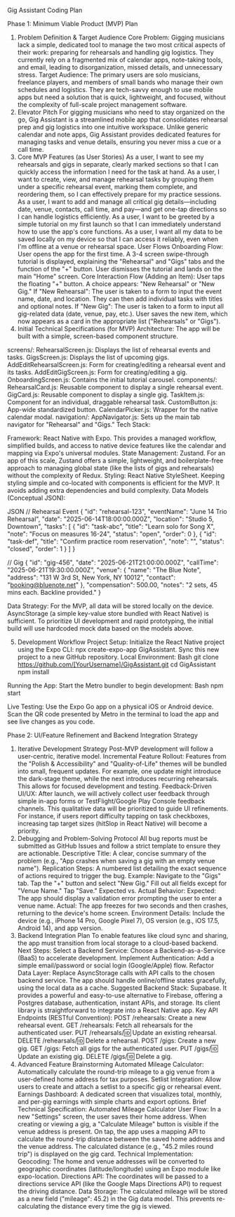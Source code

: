 Gig Assistant Coding Plan

Phase 1: Minimum Viable Product (MVP) Plan
1. Problem Definition & Target Audience
Core Problem: Gigging musicians lack a simple, dedicated tool to manage the two most critical aspects of their work: preparing for rehearsals and handling gig logistics. They currently rely on a fragmented mix of calendar apps, note-taking tools, and email, leading to disorganization, missed details, and unnecessary stress.
Target Audience: The primary users are solo musicians, freelance players, and members of small bands who manage their own schedules and logistics. They are tech-savvy enough to use mobile apps but need a solution that is quick, lightweight, and focused, without the complexity of full-scale project management software.
2. Elevator Pitch
For gigging musicians who need to stay organized on the go, Gig Assistant is a streamlined mobile app that consolidates rehearsal prep and gig logistics into one intuitive workspace. Unlike generic calendar and note apps, Gig Assistant provides dedicated features for managing tasks and venue details, ensuring you never miss a cue or a call time.
3. Core MVP Features (as User Stories)
As a user, I want to see my rehearsals and gigs in separate, clearly marked sections so that I can quickly access the information I need for the task at hand.
As a user, I want to create, view, and manage rehearsal tasks by grouping them under a specific rehearsal event, marking them complete, and reordering them, so I can effectively prepare for my practice sessions.
As a user, I want to add and manage all critical gig details—including date, venue, contacts, call time, and pay—and get one-tap directions so I can handle logistics efficiently.
As a user, I want to be greeted by a simple tutorial on my first launch so that I can immediately understand how to use the app's core functions.
As a user, I want all my data to be saved locally on my device so that I can access it reliably, even when I'm offline at a venue or rehearsal space.
User Flows
Onboarding Flow:
User opens the app for the first time.
A 3-4 screen swipe-through tutorial is displayed, explaining the "Rehearsal" and "Gigs" tabs and the function of the "+" button.
User dismisses the tutorial and lands on the main "Home" screen.
Core Interaction Flow (Adding an Item):
User taps the floating "+" button.
A choice appears: "New Rehearsal" or "New Gig."
If "New Rehearsal": The user is taken to a form to input the event name, date, and location. They can then add individual tasks with titles and optional notes.
If "New Gig": The user is taken to a form to input all gig-related data (date, venue, pay, etc.).
User saves the new item, which now appears as a card in the appropriate list ("Rehearsals" or "Gigs").
4. Initial Technical Specifications (for MVP)
Architecture: The app will be built with a simple, screen-based component structure.


screens/:
RehearsalScreen.js: Displays the list of rehearsal events and tasks.
GigsScreen.js: Displays the list of upcoming gigs.
AddEditRehearsalScreen.js: Form for creating/editing a rehearsal event and its tasks.
AddEditGigScreen.js: Form for creating/editing a gig.
OnboardingScreen.js: Contains the initial tutorial carousel.
components/:
RehearsalCard.js: Reusable component to display a single rehearsal event.
GigCard.js: Reusable component to display a single gig.
TaskItem.js: Component for an individual, draggable rehearsal task.
CustomButton.js: App-wide standardized button.
CalendarPicker.js: Wrapper for the native calendar modal.
navigation/:
AppNavigator.js: Sets up the main tab navigator for "Rehearsal" and "Gigs."
Tech Stack:


Framework: React Native with Expo. This provides a managed workflow, simplified builds, and access to native device features like the calendar and mapping via Expo's universal modules.
State Management: Zustand. For an app of this scale, Zustand offers a simple, lightweight, and boilerplate-free approach to managing global state (like the lists of gigs and rehearsals) without the complexity of Redux.
Styling: React Native StyleSheet. Keeping styling simple and co-located with components is efficient for the MVP. It avoids adding extra dependencies and build complexity.
Data Models (Conceptual JSON):


JSON
// Rehearsal Event
{
  "id": "rehearsal-123",
  "eventName": "June 14 Trio Rehearsal",
  "date": "2025-06-14T18:00:00.000Z",
  "location": "Studio 5, Downtown",
  "tasks": [
    {
      "id": "task-abc",
      "title": "Learn solo for Song X",
      "note": "Focus on measures 16-24",
      "status": "open",
      "order": 0
    },
    {
      "id": "task-def",
      "title": "Confirm practice room reservation",
      "note": "",
      "status": "closed",
      "order": 1
    }
  ]
}

// Gig
{
  "id": "gig-456",
  "date": "2025-06-21T21:00:00.000Z",
  "callTime": "2025-06-21T19:30:00.000Z",
  "venue": {
    "name": "The Blue Note",
    "address": "131 W 3rd St, New York, NY 10012",
    "contact": "booking@bluenote.net"
  },
  "compensation": 500.00,
  "notes": "2 sets, 45 mins each. Backline provided."
}




Data Strategy: For the MVP, all data will be stored locally on the device. AsyncStorage (a simple key-value store bundled with React Native) is sufficient. To prioritize UI development and rapid prototyping, the initial build will use hardcoded mock data based on the models above.


5. Development Workflow
Project Setup: Initialize the React Native project using the Expo CLI: npx create-expo-app GigAssistant. Sync this new project to a new GitHub repository.
Local Environment:
Bash
git clone https://github.com/[YourUsername]/GigAssistant.git
cd GigAssistant
npm install




Running the App: Start the Metro bundler to begin development:
Bash
npm start




Live Testing: Use the Expo Go app on a physical iOS or Android device. Scan the QR code presented by Metro in the terminal to load the app and see live changes as you code.

Phase 2: UI/Feature Refinement and Backend Integration Strategy
1. Iterative Development Strategy
Post-MVP development will follow a user-centric, iterative model.
Incremental Feature Rollout: Features from the "Polish & Accessibility" and "Quality-of-Life" themes will be bundled into small, frequent updates. For example, one update might introduce the dark-stage theme, while the next introduces recurring rehearsals. This allows for focused development and testing.
Feedback-Driven UI/UX: After launch, we will actively collect user feedback through simple in-app forms or TestFlight/Google Play Console feedback channels. This qualitative data will be prioritized to guide UI refinements. For instance, if users report difficulty tapping on task checkboxes, increasing tap target sizes (hitSlop in React Native) will become a priority.
2. Debugging and Problem-Solving Protocol
All bug reports must be submitted as GitHub Issues and follow a strict template to ensure they are actionable.
Descriptive Title: A clear, concise summary of the problem (e.g., "App crashes when saving a gig with an empty venue name").
Replication Steps: A numbered list detailing the exact sequence of actions required to trigger the bug.
Example:
Navigate to the "Gigs" tab.
Tap the "+" button and select "New Gig."
Fill out all fields except for "Venue Name."
Tap "Save."
Expected vs. Actual Behavior:
Expected: The app should display a validation error prompting the user to enter a venue name.
Actual: The app freezes for two seconds and then crashes, returning to the device's home screen.
Environment Details: Include the device (e.g., iPhone 14 Pro, Google Pixel 7), OS version (e.g., iOS 17.5, Android 14), and app version.
3. Backend Integration Plan
To enable features like cloud sync and sharing, the app must transition from local storage to a cloud-based backend.
Next Steps:
Select a Backend Service: Choose a Backend-as-a-Service (BaaS) to accelerate development.
Implement Authentication: Add a simple email/password or social login (Google/Apple) flow.
Refactor Data Layer: Replace AsyncStorage calls with API calls to the chosen backend service. The app should handle online/offline states gracefully, using the local data as a cache.
Suggested Backend Stack: Supabase. It provides a powerful and easy-to-use alternative to Firebase, offering a Postgres database, authentication, instant APIs, and storage. Its client library is straightforward to integrate into a React Native app.
Key API Endpoints (RESTful Convention):
POST /rehearsals: Create a new rehearsal event.
GET /rehearsals: Fetch all rehearsals for the authenticated user.
PUT /rehearsals/:id: Update an existing rehearsal.
DELETE /rehearsals/:id: Delete a rehearsal.
POST /gigs: Create a new gig.
GET /gigs: Fetch all gigs for the authenticated user.
PUT /gigs/:id: Update an existing gig.
DELETE /gigs/:id: Delete a gig.
4. Advanced Feature Brainstorming
Automated Mileage Calculator: Automatically calculate the round-trip mileage to a gig venue from a user-defined home address for tax purposes.
Setlist Integration: Allow users to create and attach a setlist to a specific gig or rehearsal event.
Earnings Dashboard: A dedicated screen that visualizes total, monthly, and per-gig earnings with simple charts and export options.
Brief Technical Specification: Automated Mileage Calculator
User Flow:
In a new "Settings" screen, the user saves their home address.
When creating or viewing a gig, a "Calculate Mileage" button is visible if the venue address is present.
On tap, the app uses a mapping API to calculate the round-trip distance between the saved home address and the venue address.
The calculated distance (e.g., "45.2 miles round trip") is displayed on the gig card.
Technical Implementation:
Geocoding: The home and venue addresses will be converted to geographic coordinates (latitude/longitude) using an Expo module like expo-location.
Directions API: The coordinates will be passed to a directions service API (like the Google Maps Directions API) to request the driving distance.
Data Storage: The calculated mileage will be stored as a new field ("mileage": 45.2) in the Gig data model. This prevents re-calculating the distance every time the gig is viewed.
```
